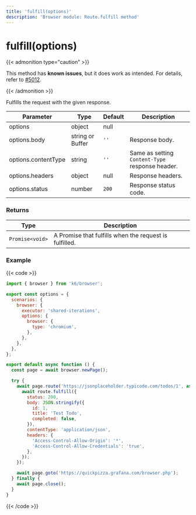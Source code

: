 ```yaml
---
title: 'fulfill(options)'
description: 'Browser module: Route.fulfill method'
---
```


# fulfill(options)

{{< admonition type="caution" >}}

This method has **known issues**, but it does work as intended. For details, refer to [#5012](https://github.com/grafana/k6/issues/5012).

{{< /admonition >}}

Fulfills the request with the given response.

| Parameter           | Type             | Default | Description                                     |
| ------------------- | ---------------- | ------- | ----------------------------------------------- |
| options             | object           | null    |                                                 |
| options.body        | string or Buffer | `''`    | Response body.                                  |
| options.contentType | string           | `''`    | Same as setting `Content-Type` response header. |
| options.headers     | object           | null    | Response headers.                               |
| options.status      | number           | `200`   | Response status code.                           |

### Returns

| Type            | Description                                            |
| --------------- | ------------------------------------------------------ |
| `Promise<void>` | A Promise that fulfills when the request is fulfilled. |

### Example

{{< code >}}

```javascript
import { browser } from 'k6/browser';

export const options = {
  scenarios: {
    browser: {
      executor: 'shared-iterations',
      options: {
        browser: {
          type: 'chromium',
        },
      },
    },
  },
};

export default async function () {
  const page = await browser.newPage();

  try {
    await page.route('https://jsonplaceholder.typicode.com/todos/1', async function (route) {
      await route.fulfill({
        status: 200,
        body: JSON.stringify({
          id: 1,
          title: 'Test Todo',
          completed: false,
        }),
        contentType: 'application/json',
        headers: {
          'Access-Control-Allow-Origin': '*',
          'Access-Control-Allow-Credentials': 'true',
        },
      });
    });

    await page.goto('https://quickpizza.grafana.com/browser.php');
  } finally {
    await page.close();
  }
}
```

{{< /code >}}
